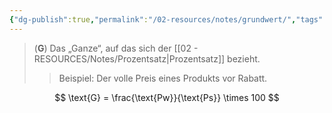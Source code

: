 ```yaml
---
{"dg-publish":true,"permalink":"/02-resources/notes/grundwert/","tags":["mathe"]}
---
```


>(**G**)
>Das „Ganze“, auf das sich der [[02 - RESOURCES/Notes/Prozentsatz\|Prozentsatz]] bezieht.  
>>Beispiel: Der volle Preis eines Produkts vor Rabatt.

<style> .container {font-family: sans-serif; text-align: center;} .button-wrapper button {z-index: 1;height: 40px; width: 100px; margin: 10px;padding: 5px;} .excalidraw .App-menu_top .buttonList { display: flex;} .excalidraw-wrapper { height: 800px; margin: 50px; position: relative;} :root[dir="ltr"] .excalidraw .layer-ui__wrapper .zen-mode-transition.App-menu_bottom--transition-left {transform: none;} </style><script src="https://cdn.jsdelivr.net/npm/react@17/umd/react.production.min.js"></script><script src="https://cdn.jsdelivr.net/npm/react-dom@17/umd/react-dom.production.min.js"></script><script type="text/javascript" src="https://cdn.jsdelivr.net/npm/@excalidraw/excalidraw@0/dist/excalidraw.production.min.js"></script><div id="Prozentrechnung_2025-03-19_1132.30.excalidraw.md1"></div><script>(function(){const InitialData={"type":"excalidraw","version":2,"source":"https://github.com/zsviczian/obsidian-excalidraw-plugin/releases/tag/2.8.3","elements":[{"id":"TYplozRe7IiiLKrKLZEwD","type":"line","x":-343,"y":138.5625,"width":263,"height":459,"angle":0,"strokeColor":"#1e1e1e","backgroundColor":"transparent","fillStyle":"solid","strokeWidth":2,"strokeStyle":"solid","roughness":1,"opacity":100,"groupIds":[],"frameId":null,"index":"a0","roundness":{"type":2},"seed":2128737014,"version":56,"versionNonce":2052081142,"isDeleted":false,"boundElements":[],"updated":1742380380746,"link":null,"locked":false,"points":[[0,0],[263,-459]],"lastCommittedPoint":null,"startBinding":null,"endBinding":null,"startArrowhead":null,"endArrowhead":null},{"id":"43LmHdExBG6Q81h5Q7bg3","type":"line","x":-346,"y":140.5625,"width":446,"height":13,"angle":0,"strokeColor":"#1e1e1e","backgroundColor":"transparent","fillStyle":"solid","strokeWidth":2,"strokeStyle":"solid","roughness":1,"opacity":100,"groupIds":[],"frameId":null,"index":"a1","roundness":{"type":2},"seed":662705974,"version":76,"versionNonce":382230198,"isDeleted":false,"boundElements":[],"updated":1742380391792,"link":null,"locked":false,"points":[[0,0],[446,-13]],"lastCommittedPoint":null,"startBinding":null,"endBinding":null,"startArrowhead":null,"endArrowhead":null},{"id":"q-OSjxA1XOBoyzhbeWUfi","type":"line","x":-81,"y":-320.4375,"width":182,"height":448,"angle":0,"strokeColor":"#1e1e1e","backgroundColor":"transparent","fillStyle":"solid","strokeWidth":2,"strokeStyle":"solid","roughness":1,"opacity":100,"groupIds":[],"frameId":null,"index":"a2","roundness":{"type":2},"seed":1459034102,"version":80,"versionNonce":1348725238,"isDeleted":false,"boundElements":[],"updated":1742380396741,"link":null,"locked":false,"points":[[0,0],[182,448]],"lastCommittedPoint":null,"startBinding":null,"endBinding":null,"startArrowhead":null,"endArrowhead":null},{"id":"X10tYa9IYWkHgPLRBX4D7","type":"line","x":-214,"y":-87.4375,"width":229,"height":0,"angle":0,"strokeColor":"#1e1e1e","backgroundColor":"transparent","fillStyle":"solid","strokeWidth":2,"strokeStyle":"solid","roughness":1,"opacity":100,"groupIds":[],"frameId":null,"index":"a3","roundness":{"type":2},"seed":1132411702,"version":63,"versionNonce":73543786,"isDeleted":false,"boundElements":[],"updated":1742380400954,"link":null,"locked":false,"points":[[0,0],[229,0]],"lastCommittedPoint":null,"startBinding":null,"endBinding":null,"startArrowhead":null,"endArrowhead":null},{"id":"WLMyBQF0rG0NrbPS86m-l","type":"line","x":-110,"y":-86.4375,"width":4,"height":217,"angle":0,"strokeColor":"#1e1e1e","backgroundColor":"transparent","fillStyle":"solid","strokeWidth":2,"strokeStyle":"solid","roughness":1,"opacity":100,"groupIds":[],"frameId":null,"index":"a4","roundness":{"type":2},"seed":441750314,"version":98,"versionNonce":913445610,"isDeleted":false,"boundElements":[],"updated":1742380410900,"link":null,"locked":false,"points":[[0,0],[-4,217]],"lastCommittedPoint":null,"startBinding":null,"endBinding":null,"startArrowhead":null,"endArrowhead":null},{"id":"uSlxZFRk","type":"text","x":-261,"y":4.5625,"width":134.93515014648438,"height":33.00000000000001,"angle":0,"strokeColor":"#1e1e1e","backgroundColor":"transparent","fillStyle":"solid","strokeWidth":2,"strokeStyle":"solid","roughness":1,"opacity":100,"groupIds":[],"frameId":null,"index":"a5","roundness":null,"seed":1918251830,"version":87,"versionNonce":136986934,"isDeleted":false,"boundElements":[],"updated":1742380435423,"link":null,"locked":false,"text":"Grundwert","rawText":"Grundwert","fontSize":26.400000000000006,"fontFamily":5,"textAlign":"left","verticalAlign":"top","containerId":null,"originalText":"Grundwert","autoResize":true,"lineHeight":1.25},{"id":"zy46nxJM","type":"text","x":-85,"y":8.09758317961558,"width":122.00480651855469,"height":24.464916820384417,"angle":0,"strokeColor":"#1e1e1e","backgroundColor":"transparent","fillStyle":"solid","strokeWidth":2,"strokeStyle":"solid","roughness":1,"opacity":100,"groupIds":[],"frameId":null,"index":"a6","roundness":null,"seed":1692816042,"version":104,"versionNonce":1050007606,"isDeleted":false,"boundElements":[],"updated":1742380458417,"link":null,"locked":false,"text":"Prozentsatz","rawText":"Prozentsatz","fontSize":19.571933456307534,"fontFamily":5,"textAlign":"left","verticalAlign":"top","containerId":null,"originalText":"Prozentsatz","autoResize":true,"lineHeight":1.25},{"id":"9BrAHD5g","type":"text","x":-160,"y":-168.9515784968241,"width":130.1396026611328,"height":26.514078496824162,"angle":0,"strokeColor":"#1e1e1e","backgroundColor":"transparent","fillStyle":"solid","strokeWidth":2,"strokeStyle":"solid","roughness":1,"opacity":100,"groupIds":[],"frameId":null,"index":"a7","roundness":null,"seed":1864461226,"version":118,"versionNonce":2091710646,"isDeleted":false,"boundElements":[],"updated":1742380474505,"link":null,"locked":false,"text":"Prozentwert","rawText":"Prozentwert","fontSize":21.21126279745933,"fontFamily":5,"textAlign":"left","verticalAlign":"top","containerId":null,"originalText":"Prozentwert","autoResize":true,"lineHeight":1.25},{"id":"F8CHUpoV","type":"text","x":-112.63286951311397,"y":-128.1360613639606,"width":29.959991455078125,"height":25,"angle":0,"strokeColor":"#1e1e1e","backgroundColor":"transparent","fillStyle":"solid","strokeWidth":2,"strokeStyle":"solid","roughness":1,"opacity":100,"groupIds":[],"frameId":null,"index":"a9","roundness":null,"seed":378450922,"version":24,"versionNonce":176592362,"isDeleted":false,"boundElements":null,"updated":1742381227704,"link":null,"locked":false,"text":"Pw","rawText":"Pw","fontSize":20,"fontFamily":5,"textAlign":"left","verticalAlign":"top","containerId":null,"originalText":"Pw","autoResize":true,"lineHeight":1.25},{"id":"VFVuC8LF","type":"text","x":-204.63286951311397,"y":51.36393863603939,"width":16,"height":25,"angle":0,"strokeColor":"#1e1e1e","backgroundColor":"transparent","fillStyle":"solid","strokeWidth":2,"strokeStyle":"solid","roughness":1,"opacity":100,"groupIds":[],"frameId":null,"index":"aA","roundness":null,"seed":1498947638,"version":32,"versionNonce":913033270,"isDeleted":false,"boundElements":null,"updated":1742381233316,"link":null,"locked":false,"text":"G","rawText":"G","fontSize":20,"fontFamily":5,"textAlign":"left","verticalAlign":"top","containerId":null,"originalText":"G","autoResize":true,"lineHeight":1.25},{"id":"qVKCtaxE","type":"text","x":-31.632869513113974,"y":48.36393863603939,"width":25.959991455078125,"height":25,"angle":0,"strokeColor":"#1e1e1e","backgroundColor":"transparent","fillStyle":"solid","strokeWidth":2,"strokeStyle":"solid","roughness":1,"opacity":100,"groupIds":[],"frameId":null,"index":"aB","roundness":null,"seed":1792965546,"version":25,"versionNonce":653900598,"isDeleted":false,"boundElements":null,"updated":1742381240764,"link":null,"locked":false,"text":"Ps","rawText":"Ps","fontSize":20,"fontFamily":5,"textAlign":"left","verticalAlign":"top","containerId":null,"originalText":"Ps","autoResize":true,"lineHeight":1.25},{"id":"MMObGKCF","type":"text","x":-119.63286951311397,"y":-110.63606136396061,"width":8,"height":25,"angle":0,"strokeColor":"#1e1e1e","backgroundColor":"transparent","fillStyle":"solid","strokeWidth":2,"strokeStyle":"solid","roughness":1,"opacity":100,"groupIds":[],"frameId":null,"index":"a8","roundness":null,"seed":1614462442,"version":9,"versionNonce":603047530,"isDeleted":true,"boundElements":null,"updated":1742381222029,"link":null,"locked":false,"text":"","rawText":"","fontSize":20,"fontFamily":5,"textAlign":"left","verticalAlign":"top","containerId":null,"originalText":"","autoResize":true,"lineHeight":1.25}],"appState":{"theme":"dark","viewBackgroundColor":"#ffffff","currentItemStrokeColor":"#1e1e1e","currentItemBackgroundColor":"transparent","currentItemFillStyle":"solid","currentItemStrokeWidth":2,"currentItemStrokeStyle":"solid","currentItemRoughness":1,"currentItemOpacity":100,"currentItemFontFamily":5,"currentItemFontSize":20,"currentItemTextAlign":"left","currentItemStartArrowhead":null,"currentItemEndArrowhead":"arrow","currentItemArrowType":"round","scrollX":377.882869513114,"scrollY":418.1985613639606,"zoom":{"value":2},"currentItemRoundness":"round","gridSize":20,"gridStep":5,"gridModeEnabled":false,"gridColor":{"Bold":"rgba(217, 217, 217, 0.5)","Regular":"rgba(230, 230, 230, 0.5)"},"currentStrokeOptions":null,"frameRendering":{"enabled":true,"clip":true,"name":true,"outline":true},"objectsSnapModeEnabled":false,"activeTool":{"type":"selection","customType":null,"locked":false,"lastActiveTool":null}},"files":{}};InitialData.scrollToContent=true;App=()=>{const e=React.useRef(null),t=React.useRef(null),[n,i]=React.useState({width:void 0,height:void 0});return React.useEffect(()=>{i({width:t.current.getBoundingClientRect().width,height:t.current.getBoundingClientRect().height});const e=()=>{i({width:t.current.getBoundingClientRect().width,height:t.current.getBoundingClientRect().height})};return window.addEventListener("resize",e),()=>window.removeEventListener("resize",e)},[t]),React.createElement(React.Fragment,null,React.createElement("div",{className:"excalidraw-wrapper",ref:t},React.createElement(ExcalidrawLib.Excalidraw,{ref:e,width:n.width,height:n.height,initialData:InitialData,viewModeEnabled:!0,zenModeEnabled:!0,gridModeEnabled:!1})))},excalidrawWrapper=document.getElementById("Prozentrechnung_2025-03-19_1132.30.excalidraw.md1");ReactDOM.render(React.createElement(App),excalidrawWrapper);})();</script>

$$
\text{G} = \frac{\text{Pw}}{\text{Ps}} \times 100
$$